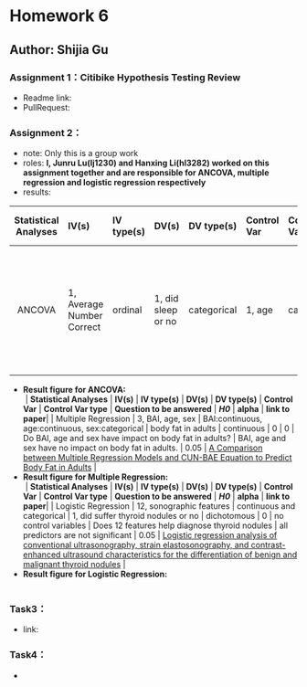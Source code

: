 # Homework 6
## Author: Shijia Gu

### Assignment 1：Citibike Hypothesis Testing Review
- Readme link:
- PullRequest:

### Assignment 2：
- note: Only this is a group work
- roles: **I, Junru Lu(lj1230) and Hanxing Li(hl3282) worked on this assignment together and are responsible for ANCOVA, multiple regression and logistic regression respectively**
- results:  

| **Statistical Analyses**	|  **IV(s)** |  **IV type(s)** |  **DV(s)**  |  **DV type(s)**  |  **Control Var** | **Control Var type**  | **Question to be answered** | **_H0_** | **alpha** | **link to paper**| 
|:-------------------------:|:-----------------------------------------------------------------------|:----------------|:-------------|:-------------|:------------|:------------- |:------------------|:----:|:-------:|:-------|
| ANCOVA | 1, Average Number Correct | ordinal | 1, did sleep or no | categorical | 1, age | categorical | Does sleep improve memory in early adolescence sample？| Average Number Correct with sleep <= Average Number Correct without sleep | 0.05 | [Sleep Improves Memory: The Effect of Sleep on Long Term Memory in Early Adolescence](https://journals.plos.org/plosone/article?id=10.1371/journal.pone.0042191#s4) |
- **Result figure for ANCOVA:**  
![]()
| **Statistical Analyses**	|  **IV(s)** |  **IV type(s)** |  **DV(s)**  |  **DV type(s)**  |  **Control Var** | **Control Var type**  | **Question to be answered** | **_H0_** | **alpha** | **link to paper**| 
| Multiple Regression | 3, BAI, age, sex | BAI:continuous, age:continuous, sex:categorical | body fat in adults | continuous | 0 | 0 | Do BAI, age and sex have impact on body fat in adults? | BAI, age and sex have no impact on body fat in adults. | 0.05 | [A Comparison between Multiple Regression Models and CUN-BAE Equation to Predict Body Fat in Adults](https://journals.plos.org/plosone/article?id=10.1371/journal.pone.0122291) |
- **Result figure for Multiple Regression:**  
![]()
| **Statistical Analyses**	|  **IV(s)** |  **IV type(s)** |  **DV(s)**  |  **DV type(s)**  |  **Control Var** | **Control Var type**  | **Question to be answered** | **_H0_** | **alpha** | **link to paper**| 
| Logistic Regression | 12, sonographic features | continuous and categorical | 1, did suffer thyroid nodules or no | dichotomous | 0 | no control variables | Does 12 features help diagnose thyroid nodules | all predictors are not significant | 0.05 | [Logistic regression analysis of conventional ultrasonography, strain elastosonography, and contrast-enhanced ultrasound characteristics for the differentiation of benign and malignant thyroid nodules](https://journals.plos.org/plosone/article?id=10.1371/journal.pone.0188987) |
- **Result figure for Logistic Regression:**  
![]()

### Task3：
- link:

### Task4：
- 

